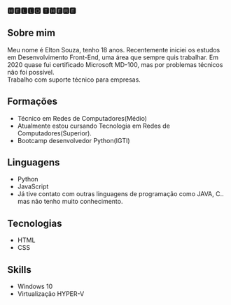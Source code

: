 ### 🅷🅴🅻🅻🅾 🆃🅷🅴🆁🅴
## Sobre mim
Meu nome é Elton Souza, tenho 18 anos. Recentemente iniciei os estudos em Desenvolvimento Front-End, uma área que sempre quis trabalhar. Em 2020 quase fui certificado Microsoft MD-100, mas por problemas técnicos não foi possível.<br>
Trabalho com suporte técnico para empresas.
## Formações
- Técnico em Redes de Computadores(Médio)<br>
- Atualmente estou cursando Tecnologia em Redes de Computadores(Superior).<br>
- Bootcamp desenvolvedor Python(IGTI)
## Linguagens
- Python
- JavaScript
- Já tive contato com outras linguagens de programação como JAVA, C.. mas não tenho muito conhecimento.
## Tecnologias 
- HTML
- CSS
## Skills
- Windows 10
- Virtualização HYPER-V

